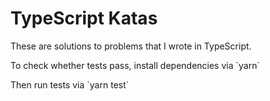 # TypeScript Katas

<p>These are solutions to problems that I wrote in TypeScript.</p>

<p>To check whether tests pass, install dependencies via `yarn`</p>
<p>Then run tests via `yarn test`</p>